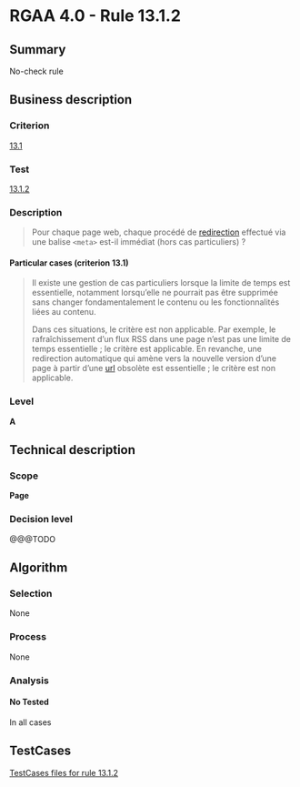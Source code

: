# RGAA 4.0 - Rule 13.1.2

## Summary
No-check rule


## Business description

### Criterion
[13.1](https://www.numerique.gouv.fr/publications/rgaa-accessibilite/methode/criteres/#crit-13-1)

### Test
[13.1.2](https://www.numerique.gouv.fr/publications/rgaa-accessibilite/methode/criteres/#test-13-1-2)

### Description
> Pour chaque page web, chaque procédé de [redirection](https://www.numerique.gouv.fr/publications/rgaa-accessibilite/methode/glossaire/#redirection) effectué via une balise `<meta>` est-il immédiat (hors cas particuliers) ?

#### Particular cases (criterion 13.1)
> Il existe une gestion de cas particuliers lorsque la limite de temps est essentielle, notamment lorsqu’elle ne pourrait pas être supprimée sans changer fondamentalement le contenu ou les fonctionnalités liées au contenu.
> 
> Dans ces situations, le critère est non applicable. Par exemple, le rafraîchissement d’un flux RSS dans une page n’est pas une limite de temps essentielle ; le critère est applicable. En revanche, une redirection automatique qui amène vers la nouvelle version d’une page à partir d’une [url](https://www.numerique.gouv.fr/publications/rgaa-accessibilite/methode/glossaire/#url) obsolète est essentielle ; le critère est non applicable.

### Level
**A**


## Technical description

### Scope
**Page**

### Decision level
@@@TODO


## Algorithm

### Selection
None

### Process
None

### Analysis

#### No Tested
In all cases


##  TestCases

[TestCases files for rule 13.1.2](https://gitlab.com/asqatasun/Asqatasun/-/tree/v5/rules/rules-rgaa4.0/src/test/resources/testcases/rgaa40//Rgaa40Rule130102/)


